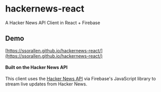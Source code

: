 hackernews-react
================

A Hacker News API Client in React + Firebase

## Demo

[https://ssorallen.github.io/hackernews-react/](https://ssorallen.github.io/hackernews-react/)

#### Built on the Hacker News API

This client uses the [Hacker News API](https://github.com/HackerNews/API) via Firebase's JavaScript
library to stream live updates from Hacker News.
